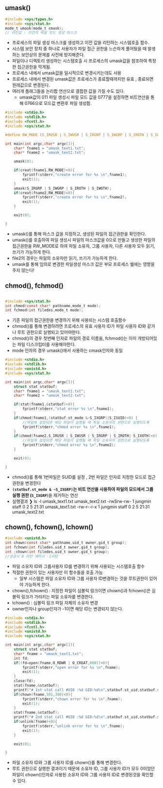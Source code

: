 ## umask()

```c
#include <sys/types.h>
#include <sys/stat.h>
mode_t umask(mode_t cmask);
// 리턴값 : 이전의 파일 모드 생성 마스크
```

- 프로세스의 파일 생성 마스크를 생성하고 이전 값을 리턴하는 시스템호출 함수.
- 시스템 보안 장치 중 하나로 사용자가 파일 접근 권한을 느슨하게 풀어뒀을 때 발생하는 보안상의 문제를 사전에 방지해준다.
- 파일이나 디렉토리 생성하는 시스템호출 시 프로세스의 umask값을 참조하여 특정한 접근권한을 막게됨.
- 프로세스 내에서 umask값을 일시적으로 변경시키는데도 사용
- 프로세스 내에서 변경된 umask값은 프로세스가 종료할때까지만 유효 , 종료되면 원래값으로 변경된다.
- 여러개 플래그들을 논리합 연산으로 결합한 값을 가질 수도 있다.
  - umask값이 011 파일 생성시 파일 모드 값을 0777을 설정하면 비트연산을 통해 0766으로 모드값 변환후 파일 생성함.

```c
#include <stdio.h>
#include <stdlib.h>
#include <fcntl.h>
#include <sys/stat.h>

#define RW_MODE (S_IRUSR | S_IWUSR | S_IRGRP | S_IWGRP | S_IROTH | S_IWOTH)

int main(int argc,char* argv[]){
    char* fname1 = "umask_text1.txt";
    char* fname2 = "umask_text2.txt";

    umask(0);

    if(creat(fname1,RW_MODE)<0){
        fprintf(stderr,"create error for %s \n",fname1);
        exit(1);
    }
    umask(S_IRGRP | S_IWGRP | S_IROTH | S_IWOTH);
    if(creat(fname2,RW_MODE)<0){
        fprintf(stderr,"create error for %s \n",fname2);
        exit(1);
    }

    exit(0);

}
```

- umask()를 통해 마스크 값을 지정하고, 생성된 파일의 접근권한을 확인한다.
- umask()를 호출하여 파일 생성시 파일의 마스크값을 0으로 만들고 생성한 파일의 접근권한을 RW_MODE로 하여 파일 소유자, 그룹 사용자, 다른 사용자 모두 읽기,쓰기가 가능하게 한다.
- file2의 경우는 파일의 소유자만 읽기, 쓰기가 가능하게 한다.
- umask를 통해 임의로 변경한 파일생성 마스크 값은 부모 프로세스 쉘에는 영향을 주지 않는다!

## chmod(), fchmod()

```c

#include <sys/stat.h>
int chmod(const char* pathname,mode_t mode);
int fchmod(int filedes,mode_t mode);
```

- 기존 파일의 접근권한을 변경하기 위해 사용되는 시스템 호출함수
- chmod()를 통해 변경하려면 프로세스의 유효 사용자 ID가 파일 사용자 ID와 같거나 루트 권한으로 실행되고 있어야한다.
- chmod()의 경우 첫번째 인자로 파일의 경로 이름을, fchmod()는 이미 개방되어있는 파일 디스크립터를 사용해야한다.
- mode 인자의 경우 umask()에서 사용하는 cmask인자와 동일

```c
#include <stdio.h>
#include <stdlib.h>
#include <unistd.h>
#include <sys/stat.h>

int main(int argc,char* argv[]){
    struct stat statbuf;
    char* fname1 = "umask_text1.txt";
    char* fname2 = "umask_text2.txt";

    if(stat(fname1,&statbuf)<0){
        fprintf(stderr,"stat error %s \n",fname1);
    }
    if(chmod(fname1,(statbuf.st_mode &~S_IXGRP)|S_ISUID)<0) {
        //파일에 설정되면 해당 파일이 실행될 때 파일 소유자의 권한으로 실행되도록
        fprintf(stderr,"chmod error %s \n",fname1);
    }
    if(chmod(fname2,S_IRUSR | S_IWUSR | S_IRGRP | S_IROTH| S_IXOTH)<0) {
        //파일에 설정되면 해당 파일이 실행될 때 파일 소유자의 권한으로 실행되도록
        fprintf(stderr,"chmod error %s \n",fname2);
    }

    exit(0);

}
```

- chmod()를 통해 1번파일은 SUID를 설정 , 2번 파일은 인자로 지정한 모드로 접근권한을 변경한다
- **`(statbuf.st_mode & ~S_IXGRP)`**는 비트 연산을 사용하여 파일의 모드에서 그룹 실행 권한 (**`S_IXGRP`**)을 제거하는 연산
- 실행결과
  ❯ ls -l umask_text1.txt umask_text2.txt
  -rwSrw-rw- 1 jungmin staff 0 2 5 21:31 umask_text1.txt
  -rw-r--r-x 1 jungmin staff 0 2 5 21:31 umask_text2.txt

## chown(), fchown(), lchown()

```c
#include <unistd.h>
int chown(const char* pathname,uid_t owner,gid_t group);
int fchown(int filedes,uid_t owner,gid_t group);
int ;chown(int filedes,uid_t owner,gid_t group);
//성공시 0 리턴 에러시 -1리턴
```

- 파일 소유자 ID와 그룹사용자 ID를 변경하기 위해 사용되는 시스템호출 함수
- 적절한 권한이 있는 사용자만 이 함수들을 호출 가능
  - 일부 시스템은 파일 소유자 ID와 그룹 사용자 ID변경하는 것을 루트권한이 있어야 가능하게 한다.
- chown(),fchown() : 지정한 파일이 심볼릭 링크이면 chown()과 fchown()은 심볼릭 링크가 가리키는 파일 소유자를 변경한다.
- lchown() : 심볼릭 링크 파일 자체의 소유자 변경
- owner인자나 group인자가 -1이면 해당 ID는 변경되지 않는다.

```c
#include <stdio.h>
#include <stdlib.h>
#include <fcntl.h>
#include <unistd.h>
#include <sys/stat.h>

int main(int argc,char* argv[]){
    struct stat statbuf;
    char* fname = "umask_text1.txt";
    int fd;
    if((fd=open(fname,O_RDWR | O_CREAT,600))<0){
        fprintf(stderr,"open error for %s \n",fname);
        exit(1);
    }
    close(fd);
    stat(fname,&statbuf);
    printf("# 1st stat call #UID :%d GID:%d\n",statbuf.st_uid,statbuf.st_gid);
    if(chown(fname,501,300)<0){
        fprintf(stderr,"chown error for %s \n",fname);
        exit(1);
    }
    stat(fname,&statbuf);
    printf("# 2nd stat call #UID :%d GID:%d\n",statbuf.st_uid,statbuf.st_gid);
    if(unlink(fname)<0){
        fprintf(stderr,"unlink error for %s \n",fname);
        exit(1);
    }

    exit(0);

}
```

- 파일 소유자 ID와 그룹 사용자 ID를 chown()를 통해 변경한다.
- 루트 권한으로 실행한 결과이기 때문에 소유자 ID, 그룹 사용자 ID가 모두 0이었던 파일이 chown()인자로 사용된 소유자 ID와 그룹 사용자 ID로 변경된것을 확인할 수 있다.
